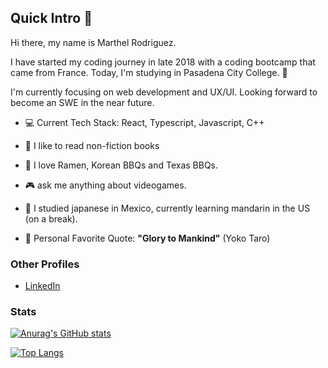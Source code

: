 ## Quick Intro 👋
 Hi there, my name is Marthel Rodriguez. 
 
 I have started my coding journey in late 2018 with a coding bootcamp that came from France. Today, I'm studying in Pasadena City College. 🏫
 
 I'm currently focusing on web development and UX/UI. Looking forward to become an SWE in the near future.
 
 - 💻 Current Tech Stack: React, Typescript, Javascript, C++
 - 📖 I like to read non-fiction books
 - 🍜 I love Ramen, Korean BBQs and Texas BBQs.
 - 🎮 ask me anything about videogames.
 - 💬 I studied japanese in Mexico, currently learning mandarin in the US (on a break).
 
 - 🤖 Personal Favorite Quote: **"Glory to Mankind"** (Yoko Taro)

### Other Profiles
 -  [LinkedIn](https://www.linkedin.com/in/marrodri95)
### Stats
 
[![Anurag's GitHub stats](https://github-readme-stats.vercel.app/api?username=marrodri)](https://github.com/anuraghazra/github-readme-stats)


[![Top Langs](https://github-readme-stats.vercel.app/api/top-langs/?username=marrodri&langs_count=4&hide=c,html,css,Roff,Objective-c,Makefile,Dart,c#)](https://github.com/anuraghazra/github-readme-stats)

<!--
**marrodri/marrodri** is a ✨ _special_ ✨ repository because its `README.md` (this file) appears on your GitHub profile.

Here are some ideas to get you started:

- 🔭 I’m currently working on ...
- 🌱 I’m currently learning ...
- 👯 I’m looking to collaborate on ...
- 🤔 I’m looking for help with ...
- 💬 Ask me about ...
- 📫 How to reach me: ...
- 😄 Pronouns: ...
- ⚡ Fun fact: ...
-->
